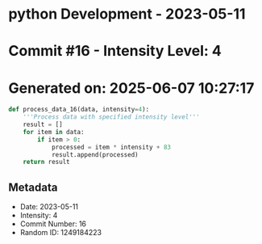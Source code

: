 ﻿# python Development - 2023-05-11
# Commit #16 - Intensity Level: 4
# Generated on: 2025-06-07 10:27:17
```python
def process_data_16(data, intensity=4):
    '''Process data with specified intensity level'''
    result = []
    for item in data:
        if item > 0:
            processed = item * intensity + 83
            result.append(processed)
    return result
```
## Metadata
- Date: 2023-05-11
- Intensity: 4
- Commit Number: 16
- Random ID: 1249184223
